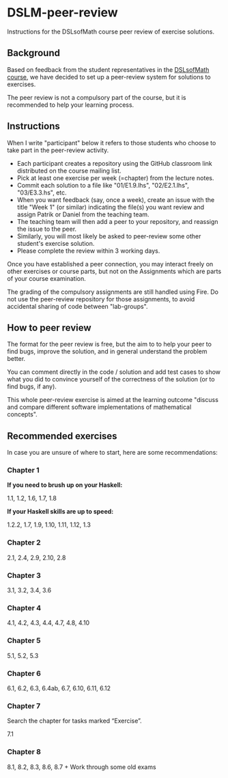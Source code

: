 # DSLM-peer-review

Instructions for the DSLsofMath course peer review of exercise solutions.

## Background

Based on feedback from the student representatives in the [DSLsofMath course](https://github.com/DSLsofMath/DSLsofMath), we have decided to set up a peer-review system for solutions to exercises.

The peer review is not a compulsory part of the course, but it is recommended to help your learning process.

## Instructions

When I write "participant" below it refers to those students who choose to take part in the peer-review activity.

* Each participant creates a repository using the GitHub classroom link distributed on the course mailing list.
* Pick at least one exercise per week (=chapter) from the lecture notes.
* Commit each solution to a file like "01/E1.9.lhs", "02/E2.1.lhs", "03/E3.3.hs", etc.
* When you want feedback (say, once a week), create an issue with the title "Week 1" (or similar) indicating the file(s) you want review and assign Patrik or Daniel from the teaching team.
* The teaching team will then add a peer to your repository, and reassign the issue to the peer.
* Similarly, you will most likely be asked to peer-review some other student's exercise solution.
* Please complete the review within 3 working days.

Once you have established a peer connection, you may interact freely
on other exercises or course parts, but not on the Assignments which
are parts of your course examination.

The grading of the compulsory assignments are still handled using
Fire. Do not use the peer-review repository for those assignments, to
avoid accidental sharing of code between "lab-groups".

## How to peer review

The format for the peer review is free, but the aim to to help your peer to find bugs, improve the solution, and in general understand the problem better.

You can comment directly in the code / solution and add test cases to show what you did to convince yourself of the correctness of the solution (or to find bugs, if any).

This whole peer-review exercise is aimed at the learning outcome "discuss and compare different software implementations of mathematical concepts".

## Recommended exercises

In case you are unsure of where to start, here are some recommendations:

### Chapter 1

**If you need to brush up on your Haskell:**

1.1, 1.2, 1.6, 1.7, 1.8

**If your Haskell skills are up to speed:**

1.2.2, 1.7, 1.9, 1.10, 1.11, 1.12, 1.3

### Chapter 2

2.1, 2.4, 2.9, 2.10, 2.8

### Chapter 3

3.1, 3.2, 3.4, 3.6

### Chapter 4

4.1, 4.2, 4.3, 4.4, 4.7, 4.8, 4.10

### Chapter 5

5.1, 5.2, 5.3

### Chapter 6

6.1, 6.2, 6.3, 6.4ab, 6.7, 6.10, 6.11, 6.12

### Chapter 7

Search the chapter for tasks marked “Exercise”.

7.1

### Chapter 8

8.1, 8.2, 8.3, 8.6, 8.7 + Work through some old exams
